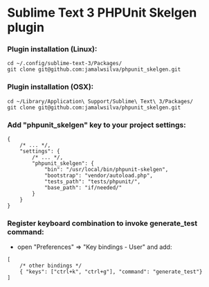 # Sublime Text 3 PHPUnit Skelgen plugin

### Plugin installation (Linux):
```
cd ~/.config/sublime-text-3/Packages/
git clone git@github.com:jamalwsilva/phpunit_skelgen.git
```

### Plugin installation (OSX):
```
cd ~/Library/Application\ Support/Sublime\ Text\ 3/Packages/
git clone git@github.com:jamalwsilva/phpunit_skelgen.git
```

### Add "phpunit_skelgen" key to your project settings:
```
{
    /* ... */,
    "settings": {
        /* ... */,
        "phpunit_skelgen": {
            "bin": "/usr/local/bin/phpunit-skelgen",
            "bootstrap": "vendor/autoload.php",
            "tests_path": "tests/phpunit/",
            "base_path": "if/needed/"
        }
    }
}
```

### Register keyboard combination to invoke generate_test command:
- open "Preferences" => "Key bindings - User" and add:
```
[
    /* other bindings */
    { "keys": ["ctrl+k", "ctrl+g"], "command": "generate_test"}
]
```

